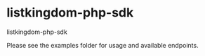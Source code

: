 listkingdom-php-sdk
================

listkingdom-php-sdk  
  
Please see the examples folder for usage and available endpoints.

